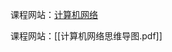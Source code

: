 课程网站：[计算机网络](https://kaoyan.icourse163.org/course/terms/1464659442.htm?courseId=1463813161)

课程网站：[[计算机网络思维导图.pdf]]

